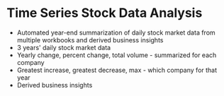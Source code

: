 # Time Series Stock Data Analysis
- Automated year-end summarization of daily stock market data from multiple workbooks and derived business insights
- 3 years' daily stock market data
- Yearly change, percent change, total volume - summarized for each company
- Greatest increase, greatest decrease, max - which company for that year
- Derived business insights
